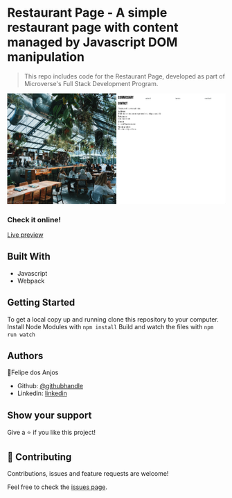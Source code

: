 # Restaurant Page - A simple restaurant page with content managed by Javascript DOM manipulation

> This repo includes code for the Restaurant Page, developed as part of Microverse's Full Stack Development Program.


![index screenshot](docs/screenshot.png)

### Check it online!
[Live preview](https://rawcdn.githack.com/fc-anjos/restaurant-page/503fd7744b30e89337faa7b6832e302d874b4cae/dist/index.html)

## Built With
- Javascript
- Webpack

## Getting Started

To get a local copy up and running clone this repository to your
computer.
Install Node Modules with `npm install`
Build and watch the files with `npm run watch`

## Authors

👤Felipe dos Anjos

- Github: [@githubhandle](https://github.com/fc-anjos)
- Linkedin: [linkedin](https://linkedin.com/in/fc-anjos)

## Show your support

Give a ⭐️ if you like this project!

## 🤝 Contributing

Contributions, issues and feature requests are welcome!

Feel free to check the [issues
page](https://github.com/fc-anjos/library-app/issues).
